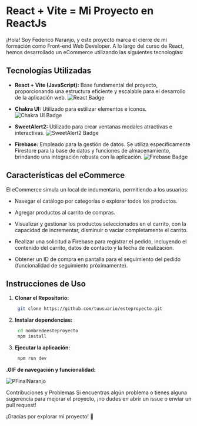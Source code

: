 # React + Vite = Mi Proyecto en ReactJs

¡Hola! Soy Federico Naranjo, y este proyecto marca el cierre de mi formación como Front-end Web Developer. A lo largo del curso de React, hemos desarrollado un eCommerce utilizando las siguientes tecnologías:

## Tecnologías Utilizadas

- **React + Vite (JavaScript):** Base fundamental del proyecto, proporcionando una estructura eficiente y escalable para el desarrollo de la aplicación web. ![React Badge](https://img.shields.io/badge/React-%2320232a.svg?logo=react&logoColor=%2361DAFB)

- **Chakra UI:** Utilizado para estilizar elementos e iconos. ![Chakra UI Badge](https://img.shields.io/badge/Chakra_UI-%23319798.svg?logo=chakra-ui&logoColor=%23ffffff)

- **SweetAlert2:** Utilizado para crear ventanas modales atractivas e interactivas. ![SweetAlert2 Badge](https://img.shields.io/badge/SweetAlert2-%23FF2D20.svg?logo=sweetalert&logoColor=%23ffffff)

- **Firebase:** Empleado para la gestión de datos. Se utiliza específicamente Firestore para la base de datos y funciones de almacenamiento, brindando una integración robusta con la aplicación. ![Firebase Badge](https://img.shields.io/badge/Firebase-%23039BE5.svg?logo=firebase)


## Características del eCommerce

El eCommerce simula un local de indumentaria, permitiendo a los usuarios:

- Navegar el catálogo por categorías o explorar todos los productos.

- Agregar productos al carrito de compras.

- Visualizar y gestionar los productos seleccionados en el carrito, con la capacidad de incrementar, disminuir o vaciar completamente el carrito.

- Realizar una solicitud a Firebase para registrar el pedido, incluyendo el contenido del carrito, datos de contacto y la fecha de realización.

- Obtener un ID de compra en pantalla para el seguimiento del pedido (funcionalidad de seguimiento próximamente).

## Instrucciones de Uso

1. **Clonar el Repositorio:**
   ```bash
    git clone https://github.com/tuusuario/esteproyecto.git

2. **Instalar dependencias:**
   ```bash
    cd nombredeesteproyecto
    npm install

3. **Ejecutar la aplicación:**
   ```bash
    npm run dev

**.GIF de navegación y funcionalidad:**


![PFinalNaranjo](https://github.com/FeddeARG/ReactJs/assets/137233281/357acedf-521f-4c88-a1c0-7cab59cf82a7)


Contribuciones y Problemas
Si encuentras algún problema o tienes alguna sugerencia para mejorar el proyecto, ¡no dudes en abrir un issue o enviar un pull request!

¡Gracias por explorar mi proyecto! 🚀




